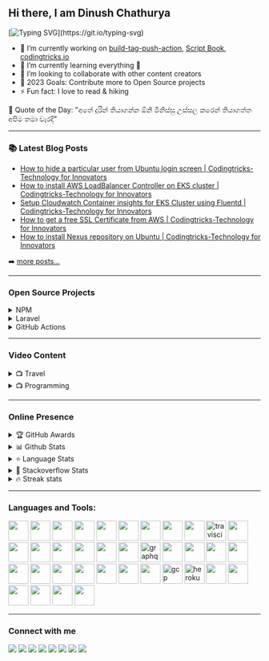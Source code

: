 ## Hi there, I am Dinush Chathurya
[![Typing SVG](https://readme-typing-svg.herokuapp.com/?lines=DevOps,+Full-Stack+Engineer;AWS+Community+Builder;Open-Source+Enthusiast;Artisan+Lover;Social+Media+Influencer;Blogger;YouTuber;and+Film+Maker!;)](https://git.io/typing-svg)

- 🔭 I’m currently working on [build-tag-push-action](https://github.com/dinushchathurya/build-tag-push-action), [Script Book](https://github.com/dinushchathurya/script-book), [codingtricks.io](http://codingtricks.io/)
- 🌱 I’m currently learning everything 🤣
- 👯 I’m looking to collaborate with other content creators
- 🥅 2023 Goals: Contribute more to Open Source projects
- ⚡ Fun fact: I love to read & hiking

<!-- start quote -->
💬 Quote of the Day: "අතේ දුරින් තියාගන්න ඕනි මිනිස්සු උස්සල කරෙන් තියාගත්ත අපිම තමා වැරදි"
<!-- end quote -->

---

### 📚 Latest Blog Posts

<!-- BLOG:START -->
- [How to hide a particular user from Ubuntu login screen | Codingtricks-Technology for Innovators](https://codingtricks.io/how-to-hide-a-particular-user-from-ubuntu-login-screen/)
- [How to install AWS LoadBalancer Controller on EKS cluster | Codingtricks-Technology for Innovators](https://codingtricks.io/how-to-install-aws-loadbalancer-controller-eks-cluster/)
- [Setup Cloudwatch Container insights for EKS Cluster using Fluentd | Codingtricks-Technology for Innovators](https://codingtricks.io/setup-cloudwatch-container-insights-for-eks-cluster/)
- [How to get a free SSL Certificate from AWS | Codingtricks-Technology for Innovators](https://codingtricks.io/how-to-get-a-free-ssl-certificate-from-aws/)
- [How to install Nexus repository on Ubuntu | Codingtricks-Technology for Innovators](https://codingtricks.io/how-to-install-nexus-repository-on-ubuntu/)
<!-- BLOG:END -->
➡️ [more posts...](https://codingtricks.io)

---

### Open Source Projects

<details>
  <summary>NPM </summary>
    <li><a href="https://www.npmjs.com/package/srilankan-provinces-districts">Srilankan Provinces Districts</a></li>
    <li><a href="https://www.npmjs.com/package/@dinush/srilankan-universities-faculties-degrees">Srilankan Universities Faculties Degrees</a></li>
    <li><a href="https://www.npmjs.com/package/@dinush/srilankan-phone-number-validator">Srilankan Phone number validator</a></li>
</details>

<details>
  <summary>Laravel </summary>
    <li><a href="https://packagist.org/packages/dinushchathurya/srilankan-mobile-number-validator">Sri Lankan Phone number validator (Land & Mobile)</a></li>
    <li><a href="https://packagist.org/packages/dinushchathurya/srilankan-universities">Sri Lankan Universities</a></li>
    <li><a href="https://packagist.org/packages/dinushchathurya/uk-mobile-number-validator">UK mobile number validator</a></li>
    <li><a href="https://packagist.org/packages/dinushchathurya/uk-post-code">UK post code validator</a>
    <li><a href="https://packagist.org/packages/dinushchathurya/srilankan-state-hospitals">Sri Lankan state hospitals</a></li>
    <li><a href="https://packagist.org/packages/dinushchathurya/srilankan-local-authorities">Sri Lankan local authorities</a></li>
    <li><a href="https://packagist.org/packages/dinushchathurya/srilankan-gn-divisions">Sri Lankan GN divisions</a></li>
    <li><a href="https://packagist.org/packages/dinushchathurya/srilankan-divisional-secretariats">Sri Lankan divisional secretariatsr</a></li>
    <li><a href="https://packagist.org/packages/dinushchathurya/nationality-list">Nationality list</a></li>
    <li><a href="https://packagist.org/packages/dinushchathurya/websmslk">WebSMS LK SMS Gateway</a></li>
</details>

<details>
  <summary>GitHub Actions </summary>
  <li><a href="https://github.com/marketplace/actions/docker-login-build-tag-push-action">Docker Login, Build, Tag & Push Action</a></li>
  <li><a href="https://github.com/marketplace/actions/sinhala-quote-of-the-day">Sinhala Quote Of The Day</a></li>
</details>

---

### Video Content

<details>
  <summary>📺 Travel</summary>

<!-- YOUTUBE:START -->
- [Rising Srilanka](https://www.youtube.com/watch?v=9E92mYNIepA)
- [An Island paradise - Wonder of Asia](https://www.youtube.com/watch?v=oOgxKIV641o)
- [Sri Lankan Airlines - Trailer](https://www.youtube.com/watch?v=U9oPv_T2k8g)
- [Sri  Lanka - Cinematic Travel Film](https://www.youtube.com/watch?v=wfhQf8EcSXU)
- [Beach Sides of Sri Lanka.](https://www.youtube.com/watch?v=imBeu23sUf8)
<!-- YOUTUBE:END -->
➡️ [more videos...](https://www.youtube.com/channel/UCEByobwqWIcn7ujLG9TTDcQ)

</details>

<details>
  <summary>📺 Programming </summary>

<!-- BLOG-POST-LIST:START -->
- [Publish Docker Image to AWS ECR using Jenkins](https://www.youtube.com/watch?v=tQaruk4z2to)
- [Install SonarQube on Ubuntu](https://www.youtube.com/watch?v=iu6YCHA8iZ8)
- [Install WordPress on AWS Lightsail](https://www.youtube.com/watch?v=H2z02sHiobs)
- [How to Set Up an Nginx Reverse Proxy for Apache](https://www.youtube.com/watch?v=vuH1HQTrtWQ)
- [How to Create Elastic IP in AWS and assign to EC2 instance](https://www.youtube.com/watch?v=PpyqSEuGqiY)
<!-- BLOG-POST-LIST:END -->

➡️ [more videos...](https://www.youtube.com/channel/UCCZT71rHQ175Du-1tEviVBA)

</details>

---
### Online Presence

<!-- markdownlint-disable MD033 -->
<details>
    <summary>&#127942 GitHub Awards</summary><br>

![Github Trophy](https://github-profile-trophy.vercel.app/?username=dinushchathurya)
</details>

<details>
  <summary>📊 Github Stats</summary><br>
  <img alt="Dinush Chathurya Github Stats" src="https://github-readme-stats.vercel.app/api?username=dinushchathurya&count_private=true&show_icons=true&theme=algolia" style="height:214px;"/>
</details>

<details>
  <summary>&#11088 Language Stats</summary><br>
    <img alt="Top Languages" src="https://github-readme-stats.vercel.app/api/top-langs/?username=dinushchathurya&theme=algolia&langs_count=15&layout=compact" />
</details>

<details>
  <summary>&#127943 Stackoverflow Stats</summary><br>

[![Omid Nikrah StackOverflow](https://github-readme-stackoverflow.vercel.app/?userID=9960450&theme=dark)](https://stackoverflow.com/users/9960450/dinush-chathurya)
</details>

<details>
  <summary>🔥 Streak stats</summary><br>

  [![GitHub Streak](https://github-readme-streak-stats.herokuapp.com?user=dinushchathurya&theme=highcontrast&hide_border=true)](https://git.io/streak-stats)
</details>
<!-- markdownlint-enable MD033 -->

---
### Languages and Tools:

<p align="left">
<img src="https://cdn.jsdelivr.net/gh/devicons/devicon/icons/kubernetes/kubernetes-plain.svg" style="width:40px; height:40px"/>   
<img src="https://cdn.jsdelivr.net/gh/devicons/devicon/icons/docker/docker-original.svg" style="width:40px; height:40px"/> 
<img src="https://cdn.jsdelivr.net/gh/devicons/devicon/icons/argocd/argocd-original.svg"  style="width:40px; height:40px"/>         
<img src="https://cncf-branding.netlify.app/img/projects/helm/horizontal/color/helm-horizontal-color.svg"  style="width:40px; height:40px"/>
<img src="https://img.stackshare.io/service/12670/kustomize.png"  style="width:40px; height:40px"/>
<img src="https://cdn.jsdelivr.net/gh/devicons/devicon/icons/jenkins/jenkins-original.svg" style="width:40px; height:40px"/>              
<img src="https://cdn.jsdelivr.net/gh/devicons/devicon/icons/circleci/circleci-plain.svg" style="width:40px; height:40px"/> 
<img src="https://cdn.jsdelivr.net/gh/devicons/devicon/icons/ansible/ansible-original.svg" style="width:40px; height:40px"/>         
<img src="https://cdn.jsdelivr.net/gh/devicons/devicon/icons/terraform/terraform-original.svg"style="width:40px; height:40px"/>  
<img src="https://www.vectorlogo.zone/logos/travis-ci/travis-ci-icon.svg" alt="travisci" width="40" height="40"/>       
<img src="https://cdn.jsdelivr.net/gh/devicons/devicon/icons/bash/bash-plain.svg" style="width:40px; height:40px"/>       
<img src="https://cdn.jsdelivr.net/gh/devicons/devicon/icons/php/php-original.svg" style="width:40px; height:40px"/>
<img src="https://cdn.jsdelivr.net/gh/devicons/devicon/icons/laravel/laravel-plain.svg" style="width:40px; height:40px"/>
<img src="https://cdn.jsdelivr.net/gh/devicons/devicon/icons/composer/composer-original.svg" style="width:40px; height:40px"/>     
<img src="https://cdn.jsdelivr.net/gh/devicons/devicon/icons/nestjs/nestjs-plain.svg" style="width:40px; height:40px"/>
<img src="https://cdn.jsdelivr.net/gh/devicons/devicon/icons/nodejs/nodejs-original.svg" width="40" height="40"/>     
<img src="https://cdn.jsdelivr.net/gh/devicons/devicon/icons/express/express-original.svg" width="40" height="40"/>      
<img src="https://www.vectorlogo.zone/logos/graphql/graphql-icon.svg" alt="graphql" width="40" height="40"/>
<img src="https://cdn.jsdelivr.net/gh/devicons/devicon/icons/html5/html5-original.svg" style="width:40px; height:40px"/>
<img src="https://cdn.jsdelivr.net/gh/devicons/devicon/icons/bootstrap/bootstrap-original.svg" style="width:40px; height:40px"/>        
<img src="https://cdn.jsdelivr.net/gh/devicons/devicon/icons/css3/css3-original.svg" style="width:40px; height:40px"/>
<img src="https://cdn.jsdelivr.net/gh/devicons/devicon/icons/javascript/javascript-original.svg" style="width:40px; height:40px"/>       
<img src="https://cdn.jsdelivr.net/gh/devicons/devicon/icons/wordpress/wordpress-plain.svg" style="width:40px; height:40px"/>
<img src="https://cdn.jsdelivr.net/gh/devicons/devicon/icons/jquery/jquery-original.svg" style="width:40px; height:40px"/>
<img src="https://cdn.jsdelivr.net/gh/devicons/devicon/icons/ionic/ionic-original.svg" style="width:40px; height:40px"/>
<img src="https://cdn.jsdelivr.net/gh/devicons/devicon/icons/mysql/mysql-original.svg" style="width:40px; height:40px"/>
<img src="https://cdn.jsdelivr.net/gh/devicons/devicon/icons/microsoftsqlserver/microsoftsqlserver-plain.svg" style="width:40px; height:40px"/>
<img src="https://cdn.jsdelivr.net/gh/devicons/devicon/icons/angularjs/angularjs-original.svg" style="width:40px; height:40px"/>
<img src="https://cdn.jsdelivr.net/gh/devicons/devicon/icons/amazonwebservices/amazonwebservices-original.svg"  style="width:40px; height:40px"/>
<img src="https://www.vectorlogo.zone/logos/google_cloud/google_cloud-icon.svg" alt="gcp" width="40" height="40"/>
<img src="https://www.vectorlogo.zone/logos/heroku/heroku-icon.svg" alt="heroku" width="40" height="40"/>
<img src="https://cdn.jsdelivr.net/gh/devicons/devicon/icons/azure/azure-original.svg" style="width:40px; height:40px"/>
<img src="https://cdn.jsdelivr.net/gh/devicons/devicon/icons/apache/apache-original.svg" style="width:40px; height:40px"/>
<img src="https://cdn.jsdelivr.net/gh/devicons/devicon/icons/nginx/nginx-original.svg" style="width:40px; height:40px"/>         
<img src="https://cdn.jsdelivr.net/gh/devicons/devicon/icons/magento/magento-original.svg" style="width:40px; height:40px"/>
<img src="https://cdn.jsdelivr.net/gh/devicons/devicon/icons/mongodb/mongodb-original.svg" style="width:40px; height:40px" />                                                                                                                     
<img src="https://cdn.jsdelivr.net/gh/devicons/devicon/icons/postgresql/postgresql-original.svg" style="width:40px; height:40px"/>
                                                                                                                               </p>

---

### Connect with me

[<img src="https://img.shields.io/badge/Facebook-1877F2?&logo=facebook&logoColor=white"/>](https://m.facebook.com/dinush.chathurya)
[<img src="https://img.shields.io/badge/Twitter-1DA1F2?&logo=twitter&logoColor=white"/>](https://twitter.com/DinushChathurya)
[<img src="https://img.shields.io/badge/LinkedIn-0077B5?&logo=linkedin&logoColor=white"/>](https://www.linkedin.com/in/dinushchathurya)
[<img src="https://img.shields.io/badge/YouTube-FF0000?&logo=youtube&logoColor=white"/>](https://www.youtube.com/channel/UCEByobwqWIcn7ujLG9TTDcQ)
[<img src="https://img.shields.io/badge/Website-4353FF?&logo=webflow&logoColor=white"/>](https://dinushchathurya.github.io)
[<img src="https://img.shields.io/badge/Radio-E434AA?&logo=drooble&logoColor=white"/>](https://dinushchathurya.github.io/radio)
[<img src="https://img.shields.io/badge/Patreon-FF424D?&logo=patreon&logoColor=white"/>](https://www.patreon.com/dinushchathurya)
[<img src="https://img.shields.io/badge/Blog-FFA500?&logo=rss&logoColor=white"/>](https://codingtricks.io/)
